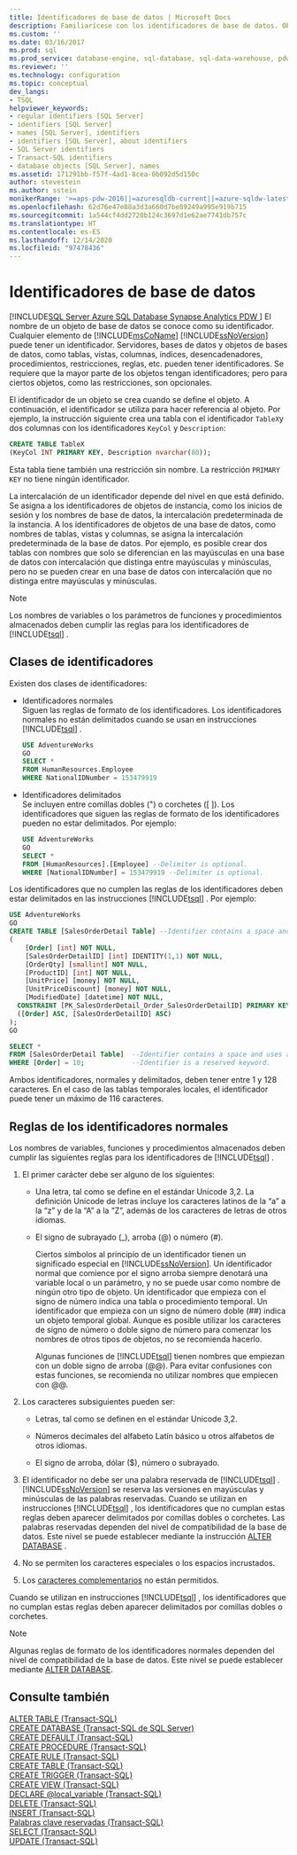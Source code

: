 ```yaml
---
title: Identificadores de base de datos | Microsoft Docs
description: Familiarícese con los identificadores de base de datos. Obtenga información sobre la intercalación, las distintas clases, los requisitos de delimitación y las reglas de nomenclatura.
ms.custom: ''
ms.date: 03/16/2017
ms.prod: sql
ms.prod_service: database-engine, sql-database, sql-data-warehouse, pdw
ms.reviewer: ''
ms.technology: configuration
ms.topic: conceptual
dev_langs:
- TSQL
helpviewer_keywords:
- regular identifiers [SQL Server]
- identifiers [SQL Server]
- names [SQL Server], identifiers
- identifiers [SQL Server], about identifiers
- SQL Server identifiers
- Transact-SQL identifiers
- database objects [SQL Server], names
ms.assetid: 171291bb-f57f-4ad1-8cea-0b092d5d150c
author: stevestein
ms.author: sstein
monikerRange: '>=aps-pdw-2016||=azuresqldb-current||=azure-sqldw-latest||>=sql-server-2016||>=sql-server-linux-2017||=azuresqldb-mi-current'
ms.openlocfilehash: 62d76e47e88a3d3a660d7be89249a995e919b715
ms.sourcegitcommit: 1a544cf4dd2720b124c3697d1e62ae7741db757c
ms.translationtype: HT
ms.contentlocale: es-ES
ms.lasthandoff: 12/14/2020
ms.locfileid: "97478436"
---
```

# <a name="database-identifiers"></a>Identificadores de base de datos

[!INCLUDE[SQL Server Azure SQL Database Synapse Analytics PDW ](../../includes/applies-to-version/sql-asdb-asdbmi-asa-pdw.md)]
  El nombre de un objeto de base de datos se conoce como su identificador. Cualquier elemento de [!INCLUDE[msCoName](../../includes/msconame-md.md)] [!INCLUDE[ssNoVersion](../../includes/ssnoversion-md.md)] puede tener un identificador. Servidores, bases de datos y objetos de bases de datos, como tablas, vistas, columnas, índices, desencadenadores, procedimientos, restricciones, reglas, etc. pueden tener identificadores. Se requiere que la mayor parte de los objetos tengan identificadores; pero para ciertos objetos, como las restricciones, son opcionales.

 El identificador de un objeto se crea cuando se define el objeto. A continuación, el identificador se utiliza para hacer referencia al objeto. Por ejemplo, la instrucción siguiente crea una tabla con el identificador `TableX`y dos columnas con los identificadores `KeyCol` y `Description`:

```sql
CREATE TABLE TableX
(KeyCol INT PRIMARY KEY, Description nvarchar(80));
```

 Esta tabla tiene también una restricción sin nombre. La restricción `PRIMARY KEY` no tiene ningún identificador.

 La intercalación de un identificador depende del nivel en que está definido. Se asigna a los identificadores de objetos de instancia, como los inicios de sesión y los nombres de base de datos, la intercalación predeterminada de la instancia. A los identificadores de objetos de una base de datos, como nombres de tablas, vistas y columnas, se asigna la intercalación predeterminada de la base de datos. Por ejemplo, es posible crear dos tablas con nombres que solo se diferencian en las mayúsculas en una base de datos con intercalación que distinga entre mayúsculas y minúsculas, pero no se pueden crear en una base de datos con intercalación que no distinga entre mayúsculas y minúsculas.

> [!NOTE]  
> Los nombres de variables o los parámetros de funciones y procedimientos almacenados deben cumplir las reglas para los identificadores de [!INCLUDE[tsql](../../includes/tsql-md.md)] .

## <a name="classes-of-identifiers"></a>Clases de identificadores
Existen dos clases de identificadores:

-  Identificadores normales    
   Siguen las reglas de formato de los identificadores. Los identificadores normales no están delimitados cuando se usan en instrucciones [!INCLUDE[tsql](../../includes/tsql-md.md)] .

   ```sql
   USE AdventureWorks
   GO
   SELECT *
   FROM HumanResources.Employee
   WHERE NationalIDNumber = 153479919
   ```

-  Identificadores delimitados    
   Se incluyen entre comillas dobles (") o corchetes ([ ]). Los identificadores que siguen las reglas de formato de los identificadores pueden no estar delimitados. Por ejemplo:

   ```sql
   USE AdventureWorks
   GO
   SELECT *
   FROM [HumanResources].[Employee] --Delimiter is optional.
   WHERE [NationalIDNumber] = 153479919 --Delimiter is optional.
   ```

Los identificadores que no cumplen las reglas de los identificadores deben estar delimitados en las instrucciones [!INCLUDE[tsql](../../includes/tsql-md.md)] . Por ejemplo:

```sql
USE AdventureWorks
GO
CREATE TABLE [SalesOrderDetail Table] --Identifier contains a space and uses a reserved keyword.
(
    [Order] [int] NOT NULL,
    [SalesOrderDetailID] [int] IDENTITY(1,1) NOT NULL,
    [OrderQty] [smallint] NOT NULL,
    [ProductID] [int] NOT NULL,
    [UnitPrice] [money] NOT NULL,
    [UnitPriceDiscount] [money] NOT NULL,
    [ModifiedDate] [datetime] NOT NULL,
  CONSTRAINT [PK_SalesOrderDetail_Order_SalesOrderDetailID] PRIMARY KEY CLUSTERED 
  ([Order] ASC, [SalesOrderDetailID] ASC)
);
GO

SELECT *
FROM [SalesOrderDetail Table]  --Identifier contains a space and uses a reserved keyword.
WHERE [Order] = 10;            --Identifier is a reserved keyword.
```

Ambos identificadores, normales y delimitados, deben tener entre 1 y 128 caracteres. En el caso de las tablas temporales locales, el identificador puede tener un máximo de 116 caracteres.

## <a name="rules-for-regular-identifiers"></a>Reglas de los identificadores normales
 Los nombres de variables, funciones y procedimientos almacenados deben cumplir las siguientes reglas para los identificadores de [!INCLUDE[tsql](../../includes/tsql-md.md)] .

1.  El primer carácter debe ser alguno de los siguientes:

    -   Una letra, tal como se define en el estándar Unicode 3,2. La definición Unicode de letras incluye los caracteres latinos de la “a” a la “z” y de la “A” a la “Z”, además de los caracteres de letras de otros idiomas.

    -   El signo de subrayado (\_), arroba (@) o número (#).

        Ciertos símbolos al principio de un identificador tienen un significado especial en [!INCLUDE[ssNoVersion](../../includes/ssnoversion-md.md)]. Un identificador normal que comience por el signo arroba siempre denotará una variable local o un parámetro, y no se puede usar como nombre de ningún otro tipo de objeto. Un identificador que empieza con el signo de número indica una tabla o procedimiento temporal. Un identificador que empieza con un signo de número doble (##) indica un objeto temporal global. Aunque es posible utilizar los caracteres de signo de número o doble signo de número para comenzar los nombres de otros tipos de objetos, no se recomienda hacerlo.

        Algunas funciones de [!INCLUDE[tsql](../../includes/tsql-md.md)] tienen nombres que empiezan con un doble signo de arroba (@@). Para evitar confusiones con estas funciones, se recomienda no utilizar nombres que empiecen con @@.

2.  Los caracteres subsiguientes pueden ser:

    -   Letras, tal como se definen en el estándar Unicode 3,2.

    -   Números decimales del alfabeto Latín básico u otros alfabetos de otros idiomas.

    -   El signo de arroba, dólar ($), número o subrayado.

3.  El identificador no debe ser una palabra reservada de [!INCLUDE[tsql](../../includes/tsql-md.md)] . [!INCLUDE[ssNoVersion](../../includes/ssnoversion-md.md)] se reserva las versiones en mayúsculas y minúsculas de las palabras reservadas. Cuando se utilizan en instrucciones [!INCLUDE[tsql](../../includes/tsql-md.md)] , los identificadores que no cumplan estas reglas deben aparecer delimitados por comillas dobles o corchetes. Las palabras reservadas dependen del nivel de compatibilidad de la base de datos. Este nivel se puede establecer mediante la instrucción [ALTER DATABASE](../../t-sql/statements/alter-database-transact-sql-compatibility-level.md) .

4.  No se permiten los caracteres especiales o los espacios incrustados.

5.  Los [caracteres complementarios](../../relational-databases/collations/collation-and-unicode-support.md#Supplementary_Characters) no están permitidos.

 Cuando se utilizan en instrucciones [!INCLUDE[tsql](../../includes/tsql-md.md)] , los identificadores que no cumplan estas reglas deben aparecer delimitados por comillas dobles o corchetes.

> [!NOTE]
> Algunas reglas de formato de los identificadores normales dependen del nivel de compatibilidad de la base de datos. Este nivel se puede establecer mediante [ALTER DATABASE](../../t-sql/statements/alter-database-transact-sql-compatibility-level.md).

## <a name="see-also"></a>Consulte también
[ALTER TABLE &#40;Transact-SQL&#41;](../../t-sql/statements/alter-table-transact-sql.md)   
[CREATE DATABASE &#40;Transact-SQL de SQL Server&#41;](../../t-sql/statements/create-database-transact-sql.md)   
[CREATE DEFAULT &#40;Transact-SQL&#41;](../../t-sql/statements/create-default-transact-sql.md)   
[CREATE PROCEDURE &#40;Transact-SQL&#41;](../../t-sql/statements/create-procedure-transact-sql.md)   
[CREATE RULE &#40;Transact-SQL&#41;](../../t-sql/statements/create-rule-transact-sql.md)   
[CREATE TABLE &#40;Transact-SQL&#41;](../../t-sql/statements/create-table-transact-sql.md)   
[CREATE TRIGGER &#40;Transact-SQL&#41;](../../t-sql/statements/create-trigger-transact-sql.md)   
[CREATE VIEW &#40;Transact-SQL&#41;](../../t-sql/statements/create-view-transact-sql.md)   
[DECLARE @local_variable &#40;Transact-SQL&#41;](../../t-sql/language-elements/declare-local-variable-transact-sql.md)   
[DELETE &#40;Transact-SQL&#41;](../../t-sql/statements/delete-transact-sql.md)   
[INSERT &#40;Transact-SQL&#41;](../../t-sql/statements/insert-transact-sql.md)   
[Palabras clave reservadas &#40;Transact-SQL&#41;](../../t-sql/language-elements/reserved-keywords-transact-sql.md)   
[SELECT &#40;Transact-SQL&#41;](../../t-sql/queries/select-transact-sql.md)   
[UPDATE &#40;Transact-SQL&#41;](../../t-sql/queries/update-transact-sql.md)